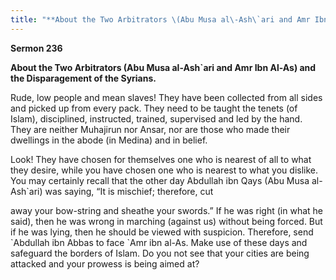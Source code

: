 ```yaml
---
title: "**About the Two Arbitrators \(Abu Musa al\-Ash\`ari and Amr Ibn Al\-As\) and the Disparagement of the Syrians\.**" 
---
```

**Sermon 236**

**About the Two Arbitrators \(Abu Musa al\-Ash\`ari and Amr Ibn Al\-As\) and the Disparagement of the Syrians\.**

Rude, low people and mean slaves\! They have been collected from all sides and picked up from every pack\. They need to be taught the tenets \(of Islam\), disciplined, instructed, trained, supervised and led by the hand\. They are neither Muhajirun nor Ansar, nor are those who made their dwellings in the abode \(in Medina\) and in belief\.

Look\! They have chosen for themselves one who is nearest of all to what they desire, while you have chosen one who is nearest to what you dislike\. You may certainly recall that the other day Abdullah ibn Qays \(Abu Musa al\-Ash\`ari\) was saying, “It is mischief; therefore, cut

<a id="page731"></a>away your bow\-string and sheathe your swords\.” If he was right \(in what he said\), then he was wrong in marching \(against us\) without being forced\. But if he was lying, then he should be viewed with suspicion\. Therefore, send \`Abdullah ibn Abbas to face \`Amr ibn al\-As\. Make use of these days and safeguard the borders of Islam\. Do you not see that your cities are being attacked and your prowess is being aimed at?

